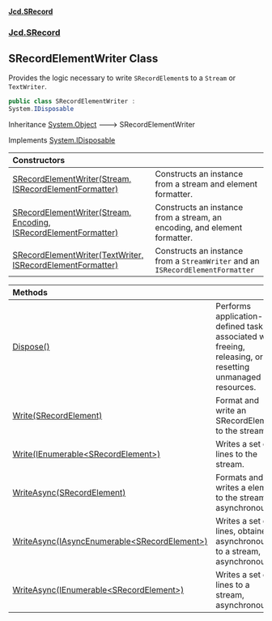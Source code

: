 #### [Jcd.SRecord](index.md 'index')
### [Jcd.SRecord](Jcd.SRecord.md 'Jcd.SRecord')

## SRecordElementWriter Class

Provides the logic necessary to write `SRecordElement`s to a `Stream` or `TextWriter`.

```csharp
public class SRecordElementWriter :
System.IDisposable
```

Inheritance [System.Object](https://docs.microsoft.com/en-us/dotnet/api/System.Object 'System.Object') &#129106; SRecordElementWriter

Implements [System.IDisposable](https://docs.microsoft.com/en-us/dotnet/api/System.IDisposable 'System.IDisposable')

| Constructors | |
| :--- | :--- |
| [SRecordElementWriter(Stream, ISRecordElementFormatter)](Jcd.SRecord.SRecordElementWriter.SRecordElementWriter(System.IO.Stream,Jcd.SRecord.ISRecordElementFormatter).md 'Jcd.SRecord.SRecordElementWriter.SRecordElementWriter(System.IO.Stream, Jcd.SRecord.ISRecordElementFormatter)') | Constructs an instance from a stream and element formatter. |
| [SRecordElementWriter(Stream, Encoding, ISRecordElementFormatter)](Jcd.SRecord.SRecordElementWriter.SRecordElementWriter(System.IO.Stream,System.Text.Encoding,Jcd.SRecord.ISRecordElementFormatter).md 'Jcd.SRecord.SRecordElementWriter.SRecordElementWriter(System.IO.Stream, System.Text.Encoding, Jcd.SRecord.ISRecordElementFormatter)') | Constructs an instance from a stream, an encoding, and element formatter. |
| [SRecordElementWriter(TextWriter, ISRecordElementFormatter)](Jcd.SRecord.SRecordElementWriter.SRecordElementWriter(System.IO.TextWriter,Jcd.SRecord.ISRecordElementFormatter).md 'Jcd.SRecord.SRecordElementWriter.SRecordElementWriter(System.IO.TextWriter, Jcd.SRecord.ISRecordElementFormatter)') | Constructs an instance from a `StreamWriter` and an `ISRecordElementFormatter` |

| Methods | |
| :--- | :--- |
| [Dispose()](Jcd.SRecord.SRecordElementWriter.Dispose().md 'Jcd.SRecord.SRecordElementWriter.Dispose()') | Performs application-defined tasks associated with freeing, releasing, or resetting unmanaged resources. |
| [Write(SRecordElement)](Jcd.SRecord.SRecordElementWriter.Write(Jcd.SRecord.SRecordElement).md 'Jcd.SRecord.SRecordElementWriter.Write(Jcd.SRecord.SRecordElement)') | Format and write an SRecordElement to the stream. |
| [Write(IEnumerable&lt;SRecordElement&gt;)](Jcd.SRecord.SRecordElementWriter.Write(System.Collections.Generic.IEnumerable_Jcd.SRecord.SRecordElement_).md 'Jcd.SRecord.SRecordElementWriter.Write(System.Collections.Generic.IEnumerable<Jcd.SRecord.SRecordElement>)') | Writes a set of lines to the stream. |
| [WriteAsync(SRecordElement)](Jcd.SRecord.SRecordElementWriter.WriteAsync(Jcd.SRecord.SRecordElement).md 'Jcd.SRecord.SRecordElementWriter.WriteAsync(Jcd.SRecord.SRecordElement)') | Formats and writes a element to the stream, asynchronously. |
| [WriteAsync(IAsyncEnumerable&lt;SRecordElement&gt;)](Jcd.SRecord.SRecordElementWriter.WriteAsync(System.Collections.Generic.IAsyncEnumerable_Jcd.SRecord.SRecordElement_).md 'Jcd.SRecord.SRecordElementWriter.WriteAsync(System.Collections.Generic.IAsyncEnumerable<Jcd.SRecord.SRecordElement>)') | Writes a set of lines, obtained asynchronously, to a stream, asynchronously. |
| [WriteAsync(IEnumerable&lt;SRecordElement&gt;)](Jcd.SRecord.SRecordElementWriter.WriteAsync(System.Collections.Generic.IEnumerable_Jcd.SRecord.SRecordElement_).md 'Jcd.SRecord.SRecordElementWriter.WriteAsync(System.Collections.Generic.IEnumerable<Jcd.SRecord.SRecordElement>)') | Writes a set of lines to a stream, asynchronously. |
